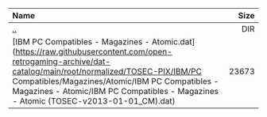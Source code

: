 |Name|Size|
|:---|---:|
|[..](../index.html)|DIR|
|[IBM PC Compatibles - Magazines - Atomic.dat](https://raw.githubusercontent.com/open-retrogaming-archive/dat-catalog/main/root/normalized/TOSEC-PIX/IBM/PC Compatibles/Magazines/Atomic/IBM PC Compatibles - Magazines - Atomic/IBM PC Compatibles - Magazines - Atomic (TOSEC-v2013-01-01_CM).dat)|23673|
